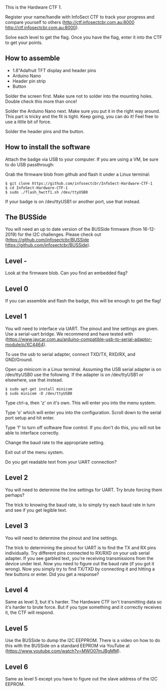 This is the Hardware CTF 1.

Register your name/handle with InfoSect CTF to track your progress and compare yourself to others (http://ctf.infosectcbr.com.au:8000 http://ctf.infosectcbr.com.au:8000).

Solve each level to get the flag. Once you have the flag, enter it into the CTF to get your points.

## How to assemble

- 1.8"Adafruit TFT display and header pins
- Arduino Nano
- Header pin strip
- Button

Solder the screen first. Make sure not to solder into the mounting holes. Double check this more than once!

Solder the Arduino Nano next. Make sure you put it in the right way around. This part is tricky and the fit is tight. Keep going, you can do it! Feel free to use a little bit of force.

Solder the header pins and the button.

## How to install the software

Attach the badge via USB to your computer. If you are using a VM, be sure to do USB passthrough:

Grab the firmware blob from github and flash it under a Linux terminal:

```
$ git clone https://github.com/infosectcbr/InfoSect-Hardware-CTF-1
$ cd InfoSect-Hardware-CTF-1
$ sudo ./flash_hwctf1.sh /dev/ttyUSB0
```

If your badge is on /dev/ttyUSB1 or another port, use that instead.

## The BUSSide

You will need an up to date version of the BUSSide firmware (from 16-12-2019) for the I2C challenges. Please check out (https://github.com/infosectcbr/BUSSide https://github.com/infosectcbr/BUSSide).

## Level -

Look at the firmware blob. Can you find an embedded flag?

## Level 0

If you can assemble and flash the badge, this will be enough to get the flag!

## Level 1

You will need to interface via UART. The pinout and line settings are given. Use a serial-uart bridge. We recommend and have tested with (https://www.jaycar.com.au/arduino-compatible-usb-to-serial-adaptor-module/p/XC4464).

To use the usb to serial adapter, connect TXD/TX, RXD/RX, and GND/Ground.

Open up minicom in a Linux terminal. Assuming the USB serial adapter is on /dev/ttyUSB0 use the following. If the adapter is on /dev/ttyUSB1 or elsewhere, use that instead.

```
$ sudo apt-get install minicom
$ sudo minicom -D /dev/ttyUSB0
```

Type ctrl-a, then 'z' on it's own. This will enter you into the menu system.

Type 'o' which will enter you into the configuration. Scroll down to the serial port setup and hit enter.

Type 'f' to turn off software flow control. If you don't do this, you will not be able to interface correctly.

Change the baud rate to the appropriate setting.

Exit out of the menu system.

Do you get readable text from your UART connection?

## Level 2

You will need to determine the line settings for UART. Try brute forcing them perhaps?

The trick to knowing the baud rate, is to simply try each baud rate in turn and see if you get legible text.

## Level 3

You will need to determine the pinout and line settings.

The trick to determining the pinout for UART is to find the TX and RX pins individually. Try different pins connected to RX/RXD on your usb serial adapter. If you see garbled text, you're receiving transmissions from the device under test. Now you need to figure out the baud rate (if you got it wrong). Now you simply try to find TX/TXD by connecting it and hitting a few buttons or enter. Did you get a response?

## Level 4

Same as level 3, but it's harder. The Hardware CTF isn't transmitting data so it's harder to brute force. But if you type something and it correctly receives it, the CTF will respond.

## Level 5

Use the BUSSide to dump the I2C EEPPROM. There is a video on how to do this with the BUSSide on a standard EEPROM via YouTube at (https://www.youtube.com/watch?v=MWO07mJBgMM).

## Level 6

Same as level 5 except you have to figure out the slave address of the I2C EEPROM.

